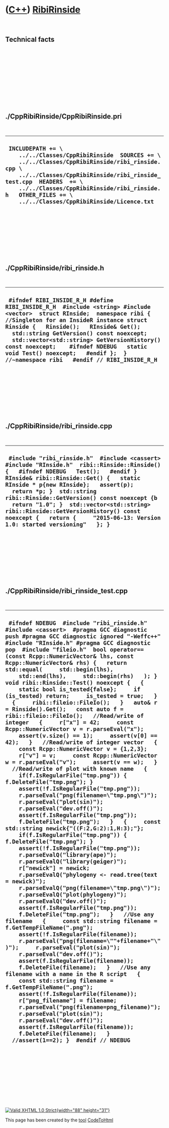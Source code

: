 



 

 

 

 

 

([C++](Cpp.htm)) [RibiRinside](CppRibiRinside.htm)
==================================================

 

Technical facts
---------------

 

 

 

 

 

 

./CppRibiRinside/CppRibiRinside.pri
-----------------------------------

 

  --------------------------------------------------------------------------------------------------------------------------------------------------------------------------------------------------------------------------------------------------------------------------------------------------------------
  ` INCLUDEPATH += \     ../../Classes/CppRibiRinside  SOURCES += \     ../../Classes/CppRibiRinside/ribi_rinside.cpp \     ../../Classes/CppRibiRinside/ribi_rinside_test.cpp  HEADERS  += \     ../../Classes/CppRibiRinside/ribi_rinside.h   OTHER_FILES += \     ../../Classes/CppRibiRinside/Licence.txt`
  --------------------------------------------------------------------------------------------------------------------------------------------------------------------------------------------------------------------------------------------------------------------------------------------------------------

 

 

 

 

 

./CppRibiRinside/ribi\_rinside.h
--------------------------------

 

  ------------------------------------------------------------------------------------------------------------------------------------------------------------------------------------------------------------------------------------------------------------------------------------------------------------------------------------------------------------------------------------------------------------------------------------------
  ` #ifndef RIBI_INSIDE_R_H #define RIBI_INSIDE_R_H  #include <string> #include <vector>  struct RInside;  namespace ribi {  //Singleton for an InsideR instance struct Rinside {   Rinside();   RInside& Get();    std::string GetVersion() const noexcept;   std::vector<std::string> GetVersionHistory() const noexcept;    #ifndef NDEBUG   static void Test() noexcept;   #endif };  } //~namespace ribi   #endif // RIBI_INSIDE_R_H`
  ------------------------------------------------------------------------------------------------------------------------------------------------------------------------------------------------------------------------------------------------------------------------------------------------------------------------------------------------------------------------------------------------------------------------------------------

 

 

 

 

 

./CppRibiRinside/ribi\_rinside.cpp
----------------------------------

 

  ------------------------------------------------------------------------------------------------------------------------------------------------------------------------------------------------------------------------------------------------------------------------------------------------------------------------------------------------------------------------------------------------------------------------------------------------------------------------
  ` #include "ribi_rinside.h"  #include <cassert> #include "RInside.h"  ribi::Rinside::Rinside() {   #ifndef NDEBUG   Test();   #endif }  RInside& ribi::Rinside::Get() {   static RInside * p{new RInside};   assert(p);   return *p; }  std::string ribi::Rinside::GetVersion() const noexcept {b   return "1.0"; }  std::vector<std::string> ribi::Rinside::GetVersionHistory() const noexcept {   return {     "2015-06-13: Version 1.0: started versioning"   }; }`
  ------------------------------------------------------------------------------------------------------------------------------------------------------------------------------------------------------------------------------------------------------------------------------------------------------------------------------------------------------------------------------------------------------------------------------------------------------------------------

 

 

 

 

 

./CppRibiRinside/ribi\_rinside\_test.cpp
----------------------------------------

 

  ------------------------------------------------------------------------------------------------------------------------------------------------------------------------------------------------------------------------------------------------------------------------------------------------------------------------------------------------------------------------------------------------------------------------------------------------------------------------------------------------------------------------------------------------------------------------------------------------------------------------------------------------------------------------------------------------------------------------------------------------------------------------------------------------------------------------------------------------------------------------------------------------------------------------------------------------------------------------------------------------------------------------------------------------------------------------------------------------------------------------------------------------------------------------------------------------------------------------------------------------------------------------------------------------------------------------------------------------------------------------------------------------------------------------------------------------------------------------------------------------------------------------------------------------------------------------------------------------------------------------------------------------------------------------------------------------------------------------------------------------------------------------------------------------------------------------------------------------------------------------------------------------------------------------------------------------------------------------------------------------------------------------------------------------------------------------------------------------------------------------------------------------------------------------------------------------------------------------------------------------------------------------------------------------------------------------------------------------------------------------------------------------------------------------------------------------------------------------------------------------------------------------------------------------------------------------------------
  ` #ifndef NDEBUG  #include "ribi_rinside.h"  #include <cassert>  #pragma GCC diagnostic push #pragma GCC diagnostic ignored "-Weffc++" #include "RInside.h" #pragma GCC diagnostic pop  #include "fileio.h"  bool operator==(const Rcpp::NumericVector& lhs, const Rcpp::NumericVector& rhs) {   return std::equal(     std::begin(lhs),     std::end(lhs),     std::begin(rhs)   ); }   void ribi::Rinside::Test() noexcept {   {     static bool is_tested{false};     if (is_tested) return;     is_tested = true;   }   {     ribi::fileio::FileIo();   }   auto& r = Rinside().Get();   const auto f = ribi::fileio::FileIo();   //Read/write of integer   {     r["x"] = 42;     const Rcpp::NumericVector v = r.parseEval("x");     assert(v.size() == 1);     assert(v[0] == 42);   }   //Read/write of integer vector   {     const Rcpp::NumericVector v = {1,2,3};     r["v"] = v;     const Rcpp::NumericVector w = r.parseEval("v");     assert(v == w);   }   //Read/write of plot with known name   {     if(f.IsRegularFile("tmp.png")) { f.DeleteFile("tmp.png"); }     assert(!f.IsRegularFile("tmp.png"));     r.parseEval("png(filename=\"tmp.png\")");     r.parseEval("plot(sin)");     r.parseEval("dev.off()");     assert(f.IsRegularFile("tmp.png"));     f.DeleteFile("tmp.png");   }   {     const std::string newick{"((F:2,G:2):1,H:3);"};     if(f.IsRegularFile("tmp.png")) { f.DeleteFile("tmp.png"); }     assert(!f.IsRegularFile("tmp.png"));     r.parseEvalQ("library(ape)");     r.parseEvalQ("library(geiger)");     r["newick"] = newick;     r.parseEvalQ("phylogeny <- read.tree(text = newick)");     r.parseEvalQ("png(filename=\"tmp.png\")");     r.parseEvalQ("plot(phylogeny)");     r.parseEvalQ("dev.off()");      assert(f.IsRegularFile("tmp.png"));     f.DeleteFile("tmp.png");   }   //Use any filename   {     const std::string filename = f.GetTempFileName(".png");     assert(!f.IsRegularFile(filename));     r.parseEval("png(filename=\""+filename+"\")");     r.parseEval("plot(sin)");     r.parseEval("dev.off()");     assert(f.IsRegularFile(filename));     f.DeleteFile(filename);   }   //Use any filename with a name in the R script   {     const std::string filename = f.GetTempFileName(".png");     assert(!f.IsRegularFile(filename));     r["png_filename"] = filename;     r.parseEval("png(filename=png_filename)");     r.parseEval("plot(sin)");     r.parseEval("dev.off()");     assert(f.IsRegularFile(filename));     f.DeleteFile(filename);   }    //assert(1==2); }  #endif // NDEBUG`
  ------------------------------------------------------------------------------------------------------------------------------------------------------------------------------------------------------------------------------------------------------------------------------------------------------------------------------------------------------------------------------------------------------------------------------------------------------------------------------------------------------------------------------------------------------------------------------------------------------------------------------------------------------------------------------------------------------------------------------------------------------------------------------------------------------------------------------------------------------------------------------------------------------------------------------------------------------------------------------------------------------------------------------------------------------------------------------------------------------------------------------------------------------------------------------------------------------------------------------------------------------------------------------------------------------------------------------------------------------------------------------------------------------------------------------------------------------------------------------------------------------------------------------------------------------------------------------------------------------------------------------------------------------------------------------------------------------------------------------------------------------------------------------------------------------------------------------------------------------------------------------------------------------------------------------------------------------------------------------------------------------------------------------------------------------------------------------------------------------------------------------------------------------------------------------------------------------------------------------------------------------------------------------------------------------------------------------------------------------------------------------------------------------------------------------------------------------------------------------------------------------------------------------------------------------------------------------------

 

 

 

 

 





 

[![Valid XHTML 1.0 Strict](valid-xhtml10.png){width="88"
height="31"}](http://validator.w3.org/check?uri=referer)

This page has been created by the [tool](Tools.htm)
[CodeToHtml](ToolCodeToHtml.htm)
